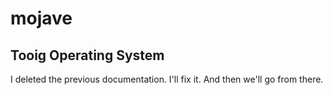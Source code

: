 # mojave
## Tooig Operating System

I deleted the previous documentation. I'll fix it. And then we'll go from there.


